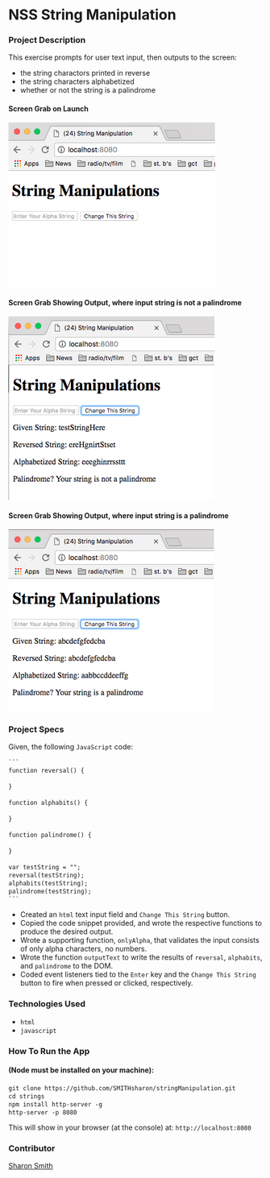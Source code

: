 # NSS String Manipulation

### Project Description 
This exercise prompts for user text input, then outputs to the screen:
- the string charactors printed in reverse
- the string characters alphabetized
- whether or not the string is a palindrome


#### Screen Grab on Launch
![Screen Grab on Launch](https://raw.githubusercontent.com/SMITHsharon/stringManipulation/screens/screens/String%20Manipulation%20on%20Launch.png)

#### Screen Grab Showing Output, where input string is not a palindrome
![Screen Grab Output, Not a Palindrome](https://raw.githubusercontent.com/SMITHsharon/stringManipulation/screens/screens/String%20Manipulation%20Not%20Palindrome.png)

#### Screen Grab Showing Output, where input string is a palindrome
![Screen Grab Output, String Is a Palindrome](https://raw.githubusercontent.com/SMITHsharon/stringManipulation/screens/screens/String%20Manipulation%20w%20Palindrome.png)


### Project Specs
Given, the following `JavaScript` code:

	```
	function reversal() {

	}

	function alphabits() {

	}

	function palindrome() {

	}

	var testString = "";
	reversal(testString);
	alphabits(testString);
	palindrome(testString);
	```

- Created an `html` text input field and `Change This String` button. 
- Copied the code snippet provided, and wrote the respective functions to produce the desired output. 
- Wrote a supporting function, `onlyAlpha`, that validates the input consists of only alpha characters, no numbers. 
- Wrote the function `outputText` to write the results of `reversal`, `alphabits`, and `palindrome` to the DOM.
- Coded event listeners tied to the `Enter` key and the `Change This String` button to fire when pressed or clicked, respectively. 


### Technologies Used
- `html`
- `javascript`


### How To Run the App
#### (Node must be installed on your machine):
```
git clone https://github.com/SMITHsharon/stringManipulation.git
cd strings
npm install http-server -g
http-server -p 8080
```

This will show in your browser (at the console) at: `http://localhost:8080`


### Contributor
[Sharon Smith](https://github.com/SMITHsharon)

